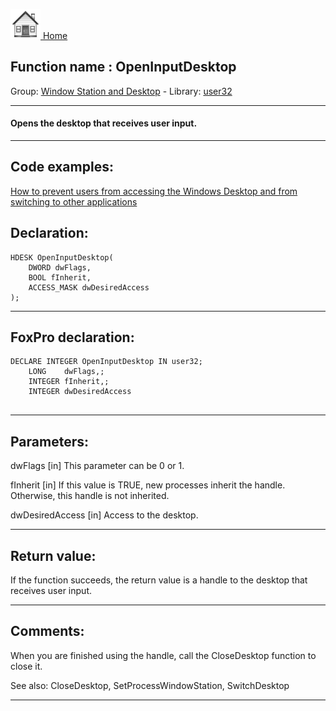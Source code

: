 [<img src="../../images/home.png"> Home ](https://github.com/VFPX/Win32API)  

## Function name : OpenInputDesktop
Group: [Window Station and Desktop](../../functions_group.md#Window_Station_and_Desktop)  -  Library: [user32](../../../libraries.md#user32)  
***  


#### Opens the desktop that receives user input.

***  


## Code examples:
[How to prevent users from accessing the Windows Desktop and from switching to other applications](../../samples/sample_492.md)  

## Declaration:
```foxpro  
HDESK OpenInputDesktop(
	DWORD dwFlags,
	BOOL fInherit,
	ACCESS_MASK dwDesiredAccess
);  
```  
***  


## FoxPro declaration:
```foxpro  
DECLARE INTEGER OpenInputDesktop IN user32;
	LONG    dwFlags,;
	INTEGER fInherit,;
	INTEGER dwDesiredAccess
  
```  
***  


## Parameters:
dwFlags 
[in] This parameter can be 0 or 1.

fInherit 
[in] If this value is TRUE, new processes inherit the handle. Otherwise, this handle is not inherited. 

dwDesiredAccess 
[in] Access to the desktop.  
***  


## Return value:
If the function succeeds, the return value is a handle to the desktop that receives user input.  
***  


## Comments:
When you are finished using the handle, call the CloseDesktop function to close it.  
  
See also: CloseDesktop, SetProcessWindowStation, SwitchDesktop  
  
***  

